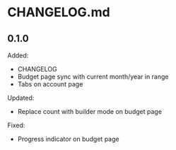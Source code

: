 # CHANGELOG.md

## 0.1.0

Added:
- CHANGELOG
- Budget page sync with current month/year in range
- Tabs on account page

Updated:
- Replace count with builder mode on budget page

Fixed:
- Progress indicator on budget page
